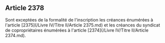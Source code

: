 Article 2378
----
Sont exceptées de la formalité de l'inscription les créances énumérées à
l'article [2375](/Livre IV/Titre II/Article 2375.md) et les créances du syndicat de copropriétaires énumérées à
l'article [2374](/Livre IV/Titre II/Article 2374.md).
